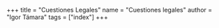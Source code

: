 +++
title = "Cuestiones Legales"
name = "Cuestiones legales"
author = "Igor Támara"
tags = ["index"]
+++
